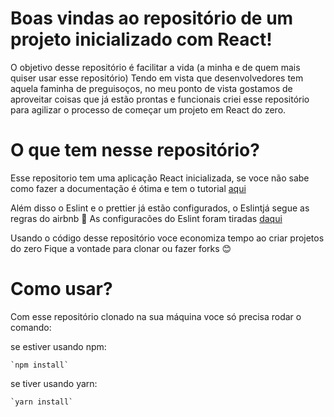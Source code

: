 # Boas vindas ao repositório de um projeto inicializado com React!

O objetivo desse repositório é facilitar a vida (a minha e de quem mais quiser usar esse repositório)
Tendo em vista que desenvolvedores tem aquela faminha de preguisoços, no meu ponto de vista gostamos de aproveitar coisas que já estão prontas e funcionais
criei esse repositório para agilizar o processo de começar um projeto em React do zero.

# O que tem nesse repositório?

Esse repositorio tem uma aplicação React inicializada, se voce não sabe como fazer a documentação é ótima e tem o tutorial [aqui](https://pt-br.reactjs.org/docs/create-a-new-react-app.html)

Além disso o Eslint e o prettier já estão configurados, o Eslintjá segue as regras do airbnb :star_struck:
As configuracões do Eslint foram tiradas [daqui](https://felipecesar.dev/posts/como-configurar-o-prettier-e-eslint-em-projetos-react/)


Usando o código desse repositório voce economiza tempo ao criar projetos do zero
Fique a vontade para clonar ou fazer forks :blush:

# Como usar?

Com esse repositório clonado na sua máquina voce só precisa rodar o comando:

se estiver usando npm:

    `npm install`

se tiver usando yarn:

    `yarn install`